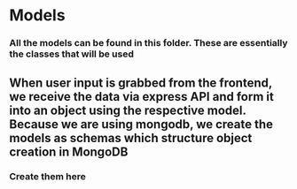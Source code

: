# Models

### All the models can be found in this folder. These are essentially the classes that will be used

## When user input is grabbed from the frontend, we receive the data via express API and form it into an object using the respective model. Because we are using mongodb, we create the models as schemas which structure object creation in MongoDB

### Create them here
